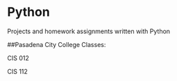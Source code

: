 # Python
Projects and homework assignments written with Python


##Pasadena City College Classes:

CIS 012

CIS 112
